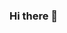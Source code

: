 ### Hi there 👋

<!--
**Gia-11/Gia-11** is a ✨ _special_ ✨ repository because its `README.md` (this file) appears on your GitHub profile.

Here are some ideas to get you started:

- 🔭 I’m currently working on a Website project
- 🌱 I’m currently learning Web Design and Development 
- 👯 I’m looking to collaborate on; hmm - I'm not sure yet.
- 🤔 I’m looking for help with ...
- 💬 Ask me about ...
- 📫 How to reach me: ...
- 😄 Pronouns: ...
- ⚡ Fun fact: ...
-->
